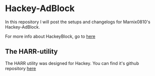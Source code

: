 # Hackey-AdBlock
In this repository I will post the setups and changelogs for Marnix0810's Hackey-AdBlock.

For more info about HackeyBlock, go to [here](https://github.com/Marnix0810/HackeyBlock/wiki#welcome-to-the-hackey-adblock-wiki)

## The HARR-utility
The HARR utility was designed for Hackey. You can find it's github repository [here](https://github.com/Marnix0810/HARR/)
